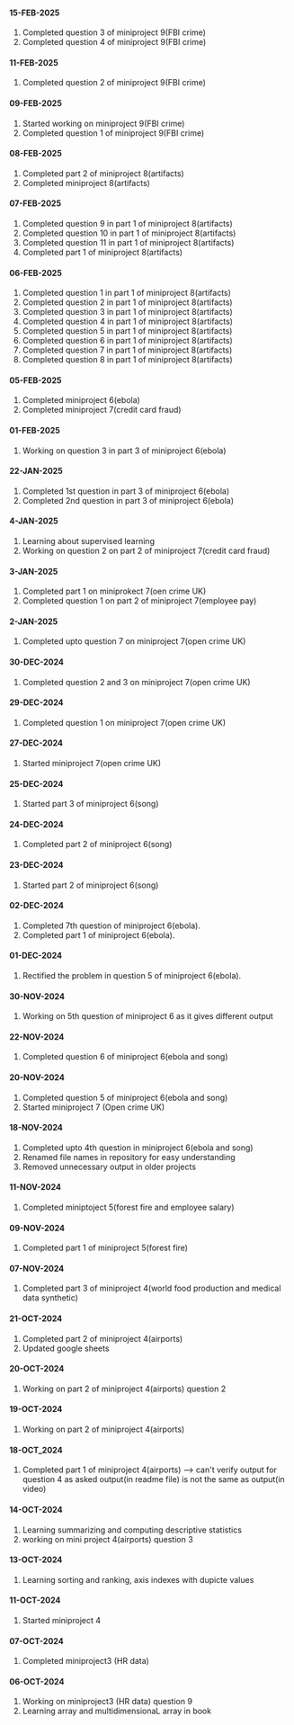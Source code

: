 #### 15-FEB-2025
1. Completed question 3 of miniproject 9(FBI crime)
2. Completed question 4 of miniproject 9(FBI crime)
#### 11-FEB-2025
1. Completed question 2 of miniproject 9(FBI crime)
#### 09-FEB-2025
1. Started working on miniproject 9(FBI crime)
2. Completed question 1 of miniproject 9(FBI crime)
#### 08-FEB-2025
1. Completed part 2 of miniproject 8(artifacts)
2. Completed miniproject 8(artifacts)
#### 07-FEB-2025
1. Completed question 9 in part 1 of miniproject 8(artifacts)
2. Completed question 10 in part 1 of miniproject 8(artifacts)
3. Completed question 11 in part 1 of miniproject 8(artifacts)
4. Completed part 1 of miniproject 8(artifacts)
#### 06-FEB-2025
1. Completed question 1 in part 1 of miniproject 8(artifacts)
2. Completed question 2 in part 1 of miniproject 8(artifacts)
3. Completed question 3 in part 1 of miniproject 8(artifacts)
4. Completed question 4 in part 1 of miniproject 8(artifacts)
5. Completed question 5 in part 1 of miniproject 8(artifacts)
6. Completed question 6 in part 1 of miniproject 8(artifacts)
7. Completed question 7 in part 1 of miniproject 8(artifacts)
8. Completed question 8 in part 1 of miniproject 8(artifacts)
#### 05-FEB-2025
1. Completed miniproject 6(ebola)
2. Completed miniproject 7(credit card fraud)
#### 01-FEB-2025
1. Working on question 3 in part 3 of miniproject 6(ebola)
#### 22-JAN-2025
1. Completed 1st question in part 3 of miniproject 6(ebola)
2. Completed 2nd question in part 3 of miniproject 6(ebola)
#### 4-JAN-2025
1. Learning about supervised learning
2. Working on question 2 on part 2 of miniproject 7(credit card fraud)
#### 3-JAN-2025
1. Completed part 1 on miniprokect 7(oen crime UK)
2. Completed question 1 on part 2 of miniproject 7(employee pay)
#### 2-JAN-2025
1. Completed upto question 7 on miniproject 7(open crime UK)
#### 30-DEC-2024
1. Completed question 2 and 3 on miniproject 7(open crime UK)
#### 29-DEC-2024
1. Completed question 1 on miniproject 7(open crime UK)
#### 27-DEC-2024
1. Started miniproject 7(open crime UK)
#### 25-DEC-2024
1. Started part 3 of miniproject 6(song)
#### 24-DEC-2024
1. Completed part 2 of miniproject 6(song)
#### 23-DEC-2024
1. Started part 2 of miniproject 6(song)
#### 02-DEC-2024
1. Completed 7th question of miniproject 6(ebola).
2. Completed part 1 of miniproject 6(ebola).
#### 01-DEC-2024
1. Rectified the problem in question 5 of miniproject 6(ebola).
#### 30-NOV-2024
1. Working on 5th question of miniproject 6 as it gives different output 
#### 22-NOV-2024
1. Completed question 6 of miniproject 6(ebola and song)
#### 20-NOV-2024
1. Completed question 5 of miniproject 6(ebola and song)
2. Started miniproject 7 (Open crime UK)
#### 18-NOV-2024
1. Completed upto 4th question in miniproject 6(ebola and song)
2. Renamed file names in repository for easy understanding
3. Removed unnecessary output in older projects
#### 11-NOV-2024
1. Completed miniptoject 5(forest fire and employee salary)
#### 09-NOV-2024
1. Completed part 1 of miniproject 5(forest fire)
#### 07-NOV-2024
1. Completed part 3 of miniproject 4(world food production and medical data synthetic)
#### 21-OCT-2024
1. Completed part 2 of miniproject 4(airports)
2. Updated google sheets
#### 20-OCT-2024
1. Working on part 2 of miniproject 4(airports) question 2
#### 19-OCT-2024
1. Working on part 2 of miniproject 4(airports)
#### 18-OCT_2024
1. Completed part 1 of miniproject 4(airports) --> can't verify output for question 4 as asked output(in readme file) is not the same as output(in video)
#### 14-OCT-2024
1. Learning summarizing and computing descriptive statistics
2. working on mini project 4(airports) question 3

#### 13-OCT-2024
1. Learning sorting and ranking, axis indexes with dupicte values

#### 11-OCT-2024
1. Started miniproject 4

#### 07-OCT-2024
1. Completed miniproject3 (HR data)

#### 06-OCT-2024
1. Working on miniproject3 (HR data) question 9
2. Learning array and multidimensionaL array in book
  





